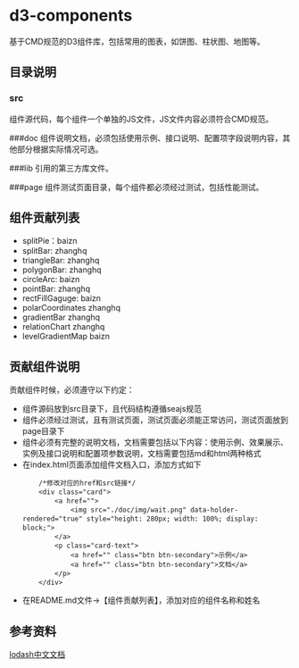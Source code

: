 # d3-components
基于CMD规范的D3组件库，包括常用的图表，如饼图、柱状图、地图等。

## 目录说明
### src
组件源代码，每个组件一个单独的JS文件，JS文件内容必须符合CMD规范。

###doc
组件说明文档，必须包括使用示例、接口说明、配置项字段说明内容，其他部分根据实际情况可选。

###lib
引用的第三方库文件。

###page
组件测试页面目录，每个组件都必须经过测试，包括性能测试。

## 组件贡献列表

- splitPie：baizn
- splitBar: zhanghq
- triangleBar: zhanghq
- polygonBar: zhanghq
- circleArc: baizn
- pointBar: zhanghq
- rectFillGaguge: baizn
- polarCoordinates zhanghq
- gradientBar zhanghq
- relationChart zhanghq
- levelGradientMap baizn

## 贡献组件说明
贡献组件时候，必须遵守以下约定：

- 组件源码放到src目录下，且代码结构遵循seajs规范
- 组件必须经过测试，且有测试页面，测试页面必须能正常访问，测试页面放到page目录下
- 组件必须有完整的说明文档，文档需要包括以下内容：使用示例、效果展示、实例及接口说明和配置项参数说明，文档需要包括md和html两种格式
- 在index.html页面添加组件文档入口，添加方式如下
    ```
        /*修改对应的href和src链接*/
        <div class="card">
            <a href="">
                <img src="./doc/img/wait.png" data-holder-rendered="true" style="height: 280px; width: 100%; display: block;">
            </a>
            <p class="card-text">
                <a href="" class="btn btn-secondary">示例</a>
                <a href="" class="btn btn-secondary">文档</a>
            </p>
        </div>
    ```
- 在README.md文件->【组件贡献列表】，添加对应的组件名称和姓名

## 参考资料
[lodash中文文档](http://www.css88.com/doc/lodash/)

